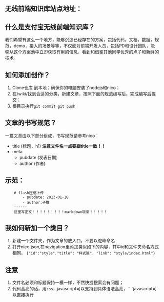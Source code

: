 ## 无线前端知识库站点地址：

## 什么是支付宝无线前端知识库？

我们希望有这么一个地方，能够沉淀已经存在的方案，包括代码，文档，数据，规范，demo，接入的场景等等，不仅面对前端开发人员，包括PD和设计团队，能够从这个方案池中立即获取有用的信息，看到和借鉴其他同学优秀的点子和新鲜的技术。

## 如何添加创作？
1. Clone仓库 到本地；确保你的电脑安装了nodejs和nico；
2. 在/wiki/找到合适的分类，新建文章，按照下面的规范编写后，完成编写后提交；
3. 根目录执行`git commit git push`

## 文章的书写规范？
一篇文章由以下部分组成，书写规范请参考nico：

* title (标题，h1) **注意文件名一点要跟title一致！！**
* meta
	* pubdate (发表日期)
	* author (作者)


## 示范：

```
	# flash压缩上传
		- pubdate: 2013-01-18
		- author:子推
	------
	这里写正文！！！！！！！！！markdown哦亲！！！！！
```


## 我如何新加一个类目？
1. 新建一个文件夹，作为文章的放入口，不要以驼峰命名
2. 打开nico.json,在navigation里添加类似如下的内容，其中id和文件夹命名方式相同，
`{"id":"style","title": "样式篇", "link": "style/index.html"}`

## 注意
1. 文件名必须和标题保持一模一样，不然快捷搜索会有问题；
2. 代码高亮的话，用```css，```javascript可以支持到具体语法高亮，````javascript可以直接执行
